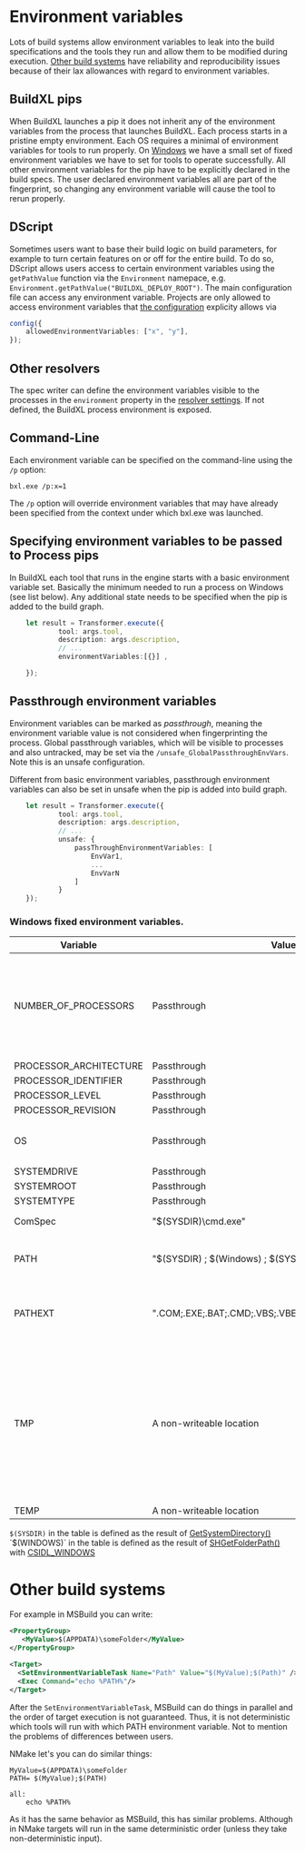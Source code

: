 # Environment variables
Lots of build systems allow environment variables to leak into the build specifications and the tools they run and allow them to be modified during execution.
[Other build systems](#Other-build-systems) have reliability and reproducibility issues because of their lax allowances with regard to environment variables.

## BuildXL pips
When BuildXL launches a pip it does not inherit any of the environment variables from the process that launches BuildXL. Each process starts in a pristine empty environment. Each OS requires a minimal of environment variables for tools to run properly. On [Windows](#windows-fixed-environment-variables) we have a small set of fixed environment variables we have to set for tools to operate successfully.
All other environment variables for the pip have to be explicitly declared in the build specs. The user declared environment variables all are part of the fingerprint, so changing any environment variable will cause the tool to rerun properly.

## DScript
Sometimes users want to base their build logic on build parameters, for example to turn certain features on or off for the entire build. To do so, DScript allows users access to certain environment variables using the `getPathValue` function via the `Environment` namepace, e.g. `Environment.getPathValue("BUILDXL_DEPLOY_ROOT")`. The main configuration file can access any environment variable. Projects are only allowed to access environment variables that [the configuration](..\..\..\Public\Sdk\Public\Prelude\Prelude.Configuration.dsc) explicity allows via 

```ts
config({
    allowedEnvironmentVariables: ["x", "y"],
});
```

## Other resolvers 
The spec writer can define the environment variables visible to the processes in the `environment` property in the [resolver settings](..\..\..\Public\Sdk\Public\Prelude\Prelude.Configuration.Resolvers.dsc). If not defined, the BuildXL process environment is exposed.

## Command-Line
Each environment variable can be specified on the command-line using the `/p` option:

`bxl.exe /p:x=1`

The `/p` option will override environment variables that may have already been specified from the context under which bxl.exe was launched.

## Specifying environment variables to be passed to Process pips
In BuildXL each tool that runs in the engine starts with a basic environment variable set. Basically the minimum needed to run a process on Windows (see list below). Any additional state needs to be specified when the pip is added to the build graph.

```ts
    let result = Transformer.execute({
            tool: args.tool,
            description: args.description,
            // ...
            environmentVariables:[{}] ,

    });
```
## Passthrough environment variables
Environment variables can be marked as _passthrough_, meaning the environment variable value is not considered when fingerprinting the process. Global passthrough variables, which will be visible to processes and also untracked, may be set via the `/unsafe_GlobalPassthroughEnvVars`. Note this is an unsafe configuration.

Different from basic environment variables, passthrough environment variables can also be set in unsafe when the pip is added into build graph.
```ts
    let result = Transformer.execute({
            tool: args.tool,
            description: args.description,
            // ...
            unsafe: {
                passThroughEnvironmentVariables: [
                    EnvVar1,
                    ...
                    EnvVarN
                ]
            }
    });
```

### Windows fixed environment variables.
| Variable | Value | Note |
|--|--|--|
| NUMBER_OF_PROCESSORS | Passthrough | This allows the tool to parallelize as needed. BuildXL reserves the right in the future to tweak this number on the fly to maximize resource utilization on the machine. |
| PROCESSOR_ARCHITECTURE | Passthrough | 
| PROCESSOR_IDENTIFIER | Passthrough | 
| PROCESSOR_LEVEL | Passthrough | 
| PROCESSOR_REVISION | Passthrough | 
| OS| Passthrough | On supported Windows os's this is practically always `Windows_NT`
| SYSTEMDRIVE | Passthrough |
| SYSTEMROOT |Passthrough |
| SYSTEMTYPE |Passthrough |
| ComSpec |  "$(SYSDIR)\cmd.exe" | This is the standard shell for the tool |
| PATH | "$(SYSDIR) ; $(Windows) ; $(SYSDIR)\wbem" | This is the minimal set of OS paths that tools typically need to function |
| PATHEXT | ".COM;.EXE;.BAT;.CMD;.VBS;.VBE;.JS;.JSE;.WSF;.WSH;.MSC" | This is the standard search path when in a shell you write `x`, it wills earch for `x.com`, `x.exe` etc.
| TMP | A non-writeable location | By default TMP and TEMP are set to a value that tools can't write to. When you create a pip via `Transformer.execute` you can specify that a tool needs a temporary folder and then this will be set to a tool-specific folder where it is allowed to read and write |
| TEMP | A non-writeable location | See TMP |
                          
`$(SYSDIR)` in the table is defined as the result of [GetSystemDirectory()](https://msdn.microsoft.com/en-us/library/windows/desktop/ms724373(v=vs.85).aspx) 
`$(WINDOWS)` in the table is defined as the result of [SHGetFolderPath()](https://msdn.microsoft.com/en-us/library/windows/desktop/bb762181(v=vs.85).aspx) with [CSIDL_WINDOWS](https://msdn.microsoft.com/en-us/library/windows/desktop/bb762494(v=vs.85).aspx)

# Other build systems
For example in MSBuild you can write:
```xml
<PropertyGroup>
   <MyValue>$(APPDATA)\someFolder</MyValue>
</PropertyGroup>

<Target>
  <SetEnvironmentVariableTask Name="Path" Value="$(MyValue);$(Path)" />
  <Exec Command="echo %PATH%"/>
</Target>
```
After the `SetEnvironmentVariableTask`, MSBuild can do things in parallel and the order of target execution is not guaranteed. Thus, it is not deterministic which tools will run with which PATH environment variable. Not to mention the problems of differences between users.

NMake let's you can do similar things:
```
MyValue=$(APPDATA)\someFolder 
PATH= $(MyValue);$(PATH)

all:  
    echo %PATH%  
```

As it has the same behavior as MSBuild, this has similar problems. Although in NMake targets will run in the same deterministic order (unless they take non-deterministic input).
